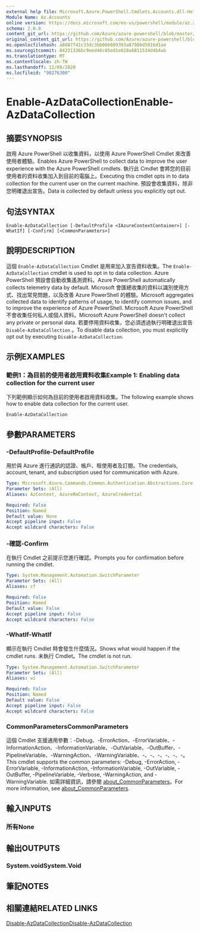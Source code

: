 ```yaml
---
external help file: Microsoft.Azure.PowerShell.Cmdlets.Accounts.dll-Help.xml
Module Name: Az.Accounts
online version: https://docs.microsoft.com/en-us/powershell/module/az.accounts/enable-azdatacollection
schema: 2.0.0
content_git_url: https://github.com/Azure/azure-powershell/blob/master/src/Accounts/Accounts/help/Enable-AzDataCollection.md
original_content_git_url: https://github.com/Azure/azure-powershell/blob/master/src/Accounts/Accounts/help/Enable-AzDataCollection.md
ms.openlocfilehash: a8087f41c33dc3bb066609393a87986d5016d1ae
ms.sourcegitcommit: 04221336bc9eed46c05ed1e828a6811534d4b4ab
ms.translationtype: MT
ms.contentlocale: zh-TW
ms.lasthandoff: 12/08/2020
ms.locfileid: "98276300"
---
```

# <span data-ttu-id="211b3-101">Enable-AzDataCollection</span><span class="sxs-lookup"><span data-stu-id="211b3-101">Enable-AzDataCollection</span></span>

## <span data-ttu-id="211b3-102">摘要</span><span class="sxs-lookup"><span data-stu-id="211b3-102">SYNOPSIS</span></span>
<span data-ttu-id="211b3-103">啟用 Azure PowerShell 以收集資料，以使用 Azure PowerShell Cmdlet 來改善使用者體驗。</span><span class="sxs-lookup"><span data-stu-id="211b3-103">Enables Azure PowerShell to collect data to improve the user experience with the Azure PowerShell cmdlets.</span></span> <span data-ttu-id="211b3-104">執行此 Cmdlet 會將您的目前使用者的資料收集加入到目前的電腦上。</span><span class="sxs-lookup"><span data-stu-id="211b3-104">Executing this cmdlet opts in to data collection for the current user on the current machine.</span></span> <span data-ttu-id="211b3-105">預設會收集資料，除非您明確退出宣告。</span><span class="sxs-lookup"><span data-stu-id="211b3-105">Data is collected by default unless you explicitly opt out.</span></span>

## <span data-ttu-id="211b3-106">句法</span><span class="sxs-lookup"><span data-stu-id="211b3-106">SYNTAX</span></span>

```
Enable-AzDataCollection [-DefaultProfile <IAzureContextContainer>] [-WhatIf] [-Confirm] [<CommonParameters>]
```

## <span data-ttu-id="211b3-107">說明</span><span class="sxs-lookup"><span data-stu-id="211b3-107">DESCRIPTION</span></span>

<span data-ttu-id="211b3-108">這個 `Enable-AzDataCollection` Cmdlet 是用來加入宣告資料收集。</span><span class="sxs-lookup"><span data-stu-id="211b3-108">The `Enable-AzDataCollection` cmdlet is used to opt in to data collection.</span></span> <span data-ttu-id="211b3-109">Azure PowerShell 預設會自動收集遙測資料。</span><span class="sxs-lookup"><span data-stu-id="211b3-109">Azure PowerShell automatically collects telemetry data by default.</span></span> <span data-ttu-id="211b3-110">Microsoft 會匯總收集的資料以識別使用方式、找出常見問題，以及改善 Azure PowerShell 的體驗。</span><span class="sxs-lookup"><span data-stu-id="211b3-110">Microsoft aggregates collected data to identify patterns of usage, to identify common issues, and to improve the experience of Azure PowerShell.</span></span>
<span data-ttu-id="211b3-111">Microsoft Azure PowerShell 不會收集任何私人或個人資料。</span><span class="sxs-lookup"><span data-stu-id="211b3-111">Microsoft Azure PowerShell doesn't collect any private or personal data.</span></span> <span data-ttu-id="211b3-112">若要停用資料收集，您必須透過執行明確退出宣告 `Disable-AzDataCollection` 。</span><span class="sxs-lookup"><span data-stu-id="211b3-112">To disable data collection, you must explicitly opt out by executing `Disable-AzDataCollection`.</span></span>

## <span data-ttu-id="211b3-113">示例</span><span class="sxs-lookup"><span data-stu-id="211b3-113">EXAMPLES</span></span>

### <span data-ttu-id="211b3-114">範例1：為目前的使用者啟用資料收集</span><span class="sxs-lookup"><span data-stu-id="211b3-114">Example 1: Enabling data collection for the current user</span></span>

<span data-ttu-id="211b3-115">下列範例顯示如何為目前的使用者啟用資料收集。</span><span class="sxs-lookup"><span data-stu-id="211b3-115">The following example shows how to enable data collection for the current user.</span></span>

```powershell
Enable-AzDataCollection
```

## <span data-ttu-id="211b3-116">參數</span><span class="sxs-lookup"><span data-stu-id="211b3-116">PARAMETERS</span></span>

### <span data-ttu-id="211b3-117">-DefaultProfile</span><span class="sxs-lookup"><span data-stu-id="211b3-117">-DefaultProfile</span></span>

<span data-ttu-id="211b3-118">用於與 Azure 進行通訊的認證、帳戶、租使用者及訂閱。</span><span class="sxs-lookup"><span data-stu-id="211b3-118">The credentials, account, tenant, and subscription used for communication with Azure.</span></span>

```yaml
Type: Microsoft.Azure.Commands.Common.Authentication.Abstractions.Core.IAzureContextContainer
Parameter Sets: (All)
Aliases: AzContext, AzureRmContext, AzureCredential

Required: False
Position: Named
Default value: None
Accept pipeline input: False
Accept wildcard characters: False
```

### <span data-ttu-id="211b3-119">-確認</span><span class="sxs-lookup"><span data-stu-id="211b3-119">-Confirm</span></span>

<span data-ttu-id="211b3-120">在執行 Cmdlet 之前提示您進行確認。</span><span class="sxs-lookup"><span data-stu-id="211b3-120">Prompts you for confirmation before running the cmdlet.</span></span>

```yaml
Type: System.Management.Automation.SwitchParameter
Parameter Sets: (All)
Aliases: cf

Required: False
Position: Named
Default value: False
Accept pipeline input: False
Accept wildcard characters: False
```

### <span data-ttu-id="211b3-121">-WhatIf</span><span class="sxs-lookup"><span data-stu-id="211b3-121">-WhatIf</span></span>

<span data-ttu-id="211b3-122">顯示在執行 Cmdlet 時會發生什麼情況。</span><span class="sxs-lookup"><span data-stu-id="211b3-122">Shows what would happen if the cmdlet runs.</span></span> <span data-ttu-id="211b3-123">未執行 Cmdlet。</span><span class="sxs-lookup"><span data-stu-id="211b3-123">The cmdlet is not run.</span></span>

```yaml
Type: System.Management.Automation.SwitchParameter
Parameter Sets: (All)
Aliases: wi

Required: False
Position: Named
Default value: False
Accept pipeline input: False
Accept wildcard characters: False
```

### <span data-ttu-id="211b3-124">CommonParameters</span><span class="sxs-lookup"><span data-stu-id="211b3-124">CommonParameters</span></span>

<span data-ttu-id="211b3-125">這個 Cmdlet 支援通用參數：-Debug、-ErrorAction、-ErrorVariable、-InformationAction、-InformationVariable、-OutVariable、-OutBuffer、-PipelineVariable、-WarningAction、-WarningVariable、-、-、-、-、-、-。</span><span class="sxs-lookup"><span data-stu-id="211b3-125">This cmdlet supports the common parameters: -Debug, -ErrorAction, -ErrorVariable, -InformationAction, -InformationVariable, -OutVariable, -OutBuffer, -PipelineVariable, -Verbose, -WarningAction, and -WarningVariable.</span></span> <span data-ttu-id="211b3-126">如需詳細資訊，請參閱 [about_CommonParameters](/powershell/module/microsoft.powershell.core/about/about_commonparameters)。</span><span class="sxs-lookup"><span data-stu-id="211b3-126">For more information, see [about_CommonParameters](/powershell/module/microsoft.powershell.core/about/about_commonparameters).</span></span>

## <span data-ttu-id="211b3-127">輸入</span><span class="sxs-lookup"><span data-stu-id="211b3-127">INPUTS</span></span>

### <span data-ttu-id="211b3-128">所有</span><span class="sxs-lookup"><span data-stu-id="211b3-128">None</span></span>

## <span data-ttu-id="211b3-129">輸出</span><span class="sxs-lookup"><span data-stu-id="211b3-129">OUTPUTS</span></span>

### <span data-ttu-id="211b3-130">System.void</span><span class="sxs-lookup"><span data-stu-id="211b3-130">System.Void</span></span>

## <span data-ttu-id="211b3-131">筆記</span><span class="sxs-lookup"><span data-stu-id="211b3-131">NOTES</span></span>

## <span data-ttu-id="211b3-132">相關連結</span><span class="sxs-lookup"><span data-stu-id="211b3-132">RELATED LINKS</span></span>

[<span data-ttu-id="211b3-133">Disable-AzDataCollection</span><span class="sxs-lookup"><span data-stu-id="211b3-133">Disable-AzDataCollection</span></span>](./Disable-AzDataCollection.md)
